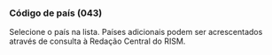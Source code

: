### Código de país (043)
Selecione o país na lista. Países adicionais podem ser acrescentados através de consulta à Redação Central do RISM.
